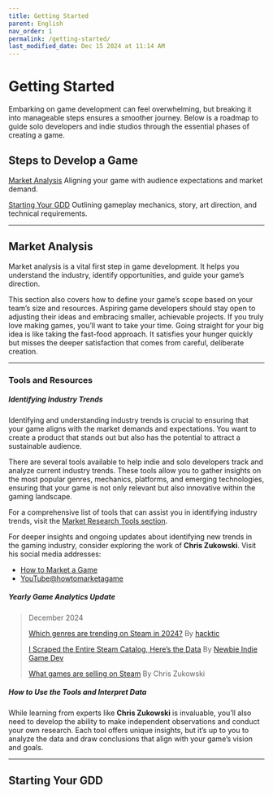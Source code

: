 ```yaml
---
title: Getting Started  
parent: English  
nav_order: 1  
permalink: /getting-started/  
last_modified_date: Dec 15 2024 at 11:14 AM  
---
```


# Getting Started  

Embarking on game development can feel overwhelming, but breaking it into manageable steps ensures a smoother journey. Below is a roadmap to guide solo developers and indie studios through the essential phases of creating a game.  

## Steps to Develop a Game  

[Market Analysis](#market-analysis) Aligning your game with audience expectations and market demand.  

[Starting Your GDD](#starting-your-gdd) Outlining gameplay mechanics, story, art direction, and technical requirements.  

 <!-- **Prototyping**  
   - Build a basic version of your game to test key mechanics and ensure your concept is viable.  

 **Marketing and Community Building**  
   - Promote your game and engage with players on social media, forums, and events to build an audience. 

 **Development**  
   - Enter full production, where assets, code, and content are created and integrated into a playable game.  

 **Playtesting**  
   - Gather player feedback through internal and external testing to identify issues and improve the experience.  

 **Launch Preparation**  
   - Finalize the game, address bugs, and prepare for distribution by coordinating platforms and marketing campaigns.  

 **Post-Launch Support**  
   - Maintain and update your game after release by fixing bugs, adding content, and engaging with your community.   -->

---

## Market Analysis  

Market analysis is a vital first step in game development. It helps you understand the industry, identify opportunities, and guide your game’s direction.  

This section also covers how to define your game’s scope based on your team’s size and resources. Aspiring game developers should stay open to adjusting their ideas and embracing smaller, achievable projects. If you truly love making games, you’ll want to take your time. Going straight for your big idea is like taking the fast-food approach. It satisfies your hunger quickly but misses the deeper satisfaction that comes from careful, deliberate creation.  

---

### Tools and Resources  

##### Identifying Industry Trends  
Identifying and understanding industry trends is crucial to ensuring that your game aligns with the market demands and expectations. You want to create a product that stands out but also has the potential to attract a sustainable audience.  

There are several tools available to help indie and solo developers track and analyze current industry trends. These tools allow you to gather insights on the most popular genres, mechanics, platforms, and emerging technologies, ensuring that your game is not only relevant but also innovative within the gaming landscape.  

For a comprehensive list of tools that can assist you in identifying industry trends, visit the [Market Research Tools section](../marketing-specialist/#market-research-tools).

For deeper insights and ongoing updates about identifying new trends in the gaming industry, consider exploring the work of **Chris Zukowski**.
Visit his social media addresses:
 - [How to Market a Game](https://howtomarketagame.com/) 
 - [YouTube@howtomarketagame](https://www.youtube.com/@howtomarketagame)

##### Yearly Game Analytics Update 
> December 2024
>
> [Which genres are trending on Steam in 2024?](https://youtu.be/Yd_V0hv4B5g) By [hacktic](https://www.youtube.com/@hackticdev)
>
> [I Scraped the Entire Steam Catalog, Here’s the Data](https://youtu.be/qiNv3qv-YbU) By [Newbie Indie Game Dev](https://www.youtube.com/@NewbieIndieGameDev)
>
> [What games are selling on Steam](https://howtomarketagame.com/2024/07/16/what-games-are-selling-q2-2024/) By Chris Zukowski

##### How to Use the Tools and Interpret Data  
While learning from experts like **Chris Zukowski** is invaluable, you’ll also need to develop the ability to make independent observations and conduct your own research. Each tool offers unique insights, but it’s up to you to analyze the data and draw conclusions that align with your game’s vision and goals.  


<!-- ##### Defining Your Scope  
- **Know Your Resources**: Assess your team size, skills, and available time.  
- **Setting Realistic Goals**: Start with a manageable project to build experience and avoid burnout.  
- **How to Stay Within Scope**: Use project management tools like Trello or Notion to prioritize features and track progress.  

##### Generating Ideas  
- **Drawing Inspiration**: Explore games you admire, read about player preferences, and analyze creative works outside of games.  
- **Brainstorming Techniques**: Use mind mapping or freewriting to expand on your initial concepts.  
- **How to Evolve Ideas**: Focus on mechanics, themes, or narratives that excite you and align with your strengths.  

##### Developing a Unique Selling Point (USP)  
- **Defining a USP**: Identify what sets your game apart—be it mechanics, art style, or story.  
- **Refining Your USP**: Test your concept with friends or small communities to validate its appeal.  
- **Avoiding Over-Complexity**: Keep your USP focused and avoid overwhelming players with too many unique elements.  

##### Finding Your Niche  
- **Why a Niche Matters**: A niche helps you build a loyal audience and stand out in a crowded market.  
- **How to Identify Your Niche**: Combine your personal strengths with areas underserved in the gaming market.  
- **How to Stick to Your Niche**: Keep your game consistent with the expectations of your target audience.  

##### Avoiding Genre Mixing (or How to Do It Right)  
- **When to Avoid Mixing**: If genres have conflicting mechanics or audience expectations, focus on one.  
- **When to Mix Genres**: If it adds depth or innovation without compromising the core experience.  
- **How to Mix Successfully**: Clearly define how the genres complement each other and test thoroughly for balance.  

##### Anticipating Challenges and Risks  
- **Identifying Potential Pitfalls**: Look for areas where your concept might overreach, alienate audiences, or struggle technically.  
- **How to Prepare**: Break down risks into manageable parts and create contingency plans.  
- **Mitigating Challenges**: Focus on iterative development and collect feedback early in the process.   -->

---

## Starting Your GDD